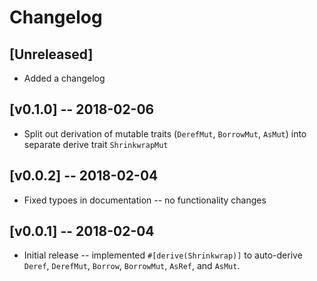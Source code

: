 # Changelog

## [Unreleased]

* Added a changelog

## [v0.1.0] -- 2018-02-06

* Split out derivation of mutable traits (`DerefMut`, `BorrowMut`, `AsMut`) into
  separate derive trait `ShrinkwrapMut`

## [v0.0.2] -- 2018-02-04

* Fixed typoes in documentation -- no functionality changes

## [v0.0.1] -- 2018-02-04

* Initial release -- implemented `#[derive(Shrinkwrap)]` to auto-derive
  `Deref`, `DerefMut`, `Borrow`, `BorrowMut`, `AsRef`, and `AsMut`.
